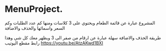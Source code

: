 # MenuProject.
المشروع عبارة عن  قائمة الطعام ويحتوي على 3 كلاسات ومنها كم عدد الطلبات وكم السعر واسمائها 
والحذف والاضافة

طريقة الحذف والاضافة سهلة عبارة عن ارقام من صفر الى 3 ويظهر معك كل شي 
وهذا رابط مقطع اليوتيب
                                                                                                                                                                                                                                                                                                                 https://youtu.be/AtzAKwd1BXI

